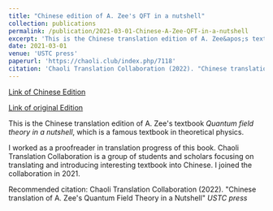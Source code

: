 ```yaml
---
title: "Chinese edition of A. Zee's QFT in a nutshell"
collection: publications
permalink: /publication/2021-03-01-Chinese-A-Zee-QFT-in-a-nutshell
excerpt: 'This is the Chinese translation edition of A. Zee&apos;s textbook quantum field theory in a nutshell'
date: 2021-03-01
venue: 'USTC press'
paperurl: 'https://chaoli.club/index.php/7118'
citation: 'Chaoli Translation Collaboration (2022). "Chinese translation of A. Zee&apos;s Quantum Field Theory in a Nutshell"  <i>USTC press</i>'
---
```


<a href='https://chaoli.club/index.php/7118'>Link of Chinese Edition</a>

<a href='https://press.princeton.edu/books/hardcover/9780691140346/quantum-field-theory-in-a-nutshell'>Link of original Edition</a>

This is the Chinese translation edition of A. Zee&apos;s textbook <i>Quantum field theory in a nutshell</i>, which is a famous textbook in theoretical physics.

I worked as a proofreader in translation progress of this book. Chaoli Translation Collaboration is a group of students and scholars focusing on translating and introducing interesting textbook into Chinese. I joined the collaboration in 2021. 

Recommended citation: Chaoli Translation Collaboration (2022). "Chinese translation of A. Zee's Quantum Field Theory in a Nutshell"  <i>USTC press</i>